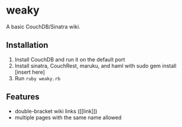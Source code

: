 # weaky

A basic CouchDB/Sinatra wiki.

## Installation

1. Install CouchDB and run it on the default port
2. Install sinatra, CouchRest, maruku, and haml with sudo gem install [insert here]
3. Run `ruby weaky.rb`

## Features

- double-bracket wiki links (\[\[link\]\])
- multiple pages with the same name allowed
